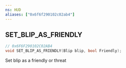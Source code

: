 ```yaml
---
ns: HUD
aliases: ["0x6f6f290102c02ab4"]
---
```

## SET_BLIP_AS_FRIENDLY

```c
// 0x6F6F290102C02AB4
void SET_BLIP_AS_FRIENDLY(Blip blip, bool Friendly);
```

Set blip as a friendly or threat

